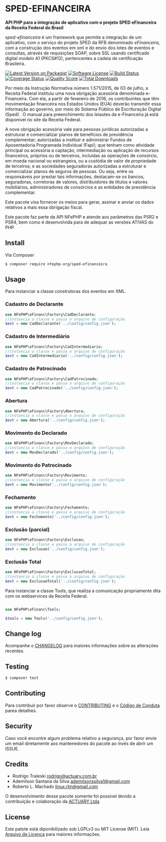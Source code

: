 # SPED-EFINANCEIRA

**API PHP para a integração de aplicativo com o projeto SPED eFinanceira da Receita Federal do Brasil**

*sped-efinanceira* é um framework que permite a integração de um aplicativo, com o serviço do projeto SPED da RFB denominado *eFinanceira*, com a construção dos eventos em xml e do envio dos lotes de eventos e consultas, através de requisições SOAP, sobre SSL usando certificado digital modelo A1 (PKCS#12), pertencentes a cadeia de certificação Brasileira.

[![Latest Version on Packagist][ico-version]][link-packagist]
[![Software License][ico-license]](LICENSE.md)
[![Build Status][ico-travis]][link-travis]
[![Coverage Status][ico-scrutinizer]][link-scrutinizer]
[![Quality Score][ico-code-quality]][link-code-quality]
[![Total Downloads][ico-downloads]][link-downloads]

Por meio da Instrução Normativa número 1.571/2015, de 03 de julho, a Receita Federal instituiu uma nova obrigação acessória denominada e-Financeira. Com ela, a partir de fevereiro de 2016, os contribuintes que têm movimentação financeira nos Estados Unidos (EUA) deverão transmitir essa informação ao governo, por meio do Sistema Público de Escrituração Digital (Sped) . O manual para preenchimento dos leiautes da e-Financeira já está disponível no site da Receita Federal.

A nova obrigação acessória vale para pessoas jurídicas autorizadas a estruturar e comercializar planos de benefícios de previdência complementar; autorizadas a instituir e administrar Fundos de Aposentadoria Programada Individual (Fapi); que tenham como atividade principal ou acessória a captação, intermediação ou aplicação de recursos financeiros, próprios ou de terceiros, incluídas as operações de consórcio, em moeda nacional ou estrangeira, ou a custódia de valor de propriedade de terceiros; e as sociedades seguradoras autorizadas a estruturar e comercializar planos de seguros de pessoas. Ou seja, entre os responsáveis por prestar tais informações, destacam-se os bancos, seguradoras, corretoras de valores, distribuidores de títulos e valores mobiliários, administradores de consórcios e as entidades de previdência complementar.

Este pacote visa fornecer os meios para gerar, assinar e anviar os dados relativos a mais essa obrigação fiscal.

Este pacote faz parte da API NFePHP e atende aos parâmetros das PSR2 e PSR4, bem como é desenvolvida para de adequar as versões ATIVAS do PHP.

## Install

Via Composer

``` bash
$ composer require nfephp-org/sped-efinanceira
```

## Usage

Para instanciar a classe construtoras dos eventos em XML.
### Cadastro de Declarante
```php
use NFePHP\eFinanc\Factory\CadDeclarante;
//instancia a classe e passa o arquivo de configuração
$evt = new CadDeclarante('../config/config.json');
```
### Cadastro de Intermediário
```php
use NFePHP\eFinanc\Factory\CadIntermediario;
//instancia a classe e passa o arquivo de configuração
$evt = new CadIntermediario('../config/config.json');
```
### Cadastro de Patrocinado
```php
use NFePHP\eFinanc\Factory\CadPatrocinado;
//instancia a classe e passa o arquivo de configuração
$evt = new CadPatrocinado('../config/config.json');
```
### Abertura
```php
use NFePHP\eFinanc\Factory\Abertura;
//instancia a classe e passa o arquivo de configuração
$evt = new Abertura('../config/config.json');
```
### Movimento do Declarado
```php
use NFePHP\eFinanc\Factory\MovDeclarado;
//instancia a classe e passa o arquivo de configuração
$evt = new MovDeclarado('../config/config.json');
```
### Movimento do Patrocinado
```php
use NFePHP\eFinanc\Factory\Movimento;
//instancia a classe e passa o arquivo de configuração
$evt = new Movimento('../config/config.json');
```
### Fechamento
```php
use NFePHP\eFinanc\Factory\Fechamento;
//instancia a classe e passa o arquivo de configuração
$evt = new Fechamento('../config/config.json');
```
### Exclusão (parcial)
```php
use NFePHP\eFinanc\Factory\Exclusao;
//instancia a classe e passa o arquivo de configuração
$evt = new Exclusao('../config/config.json');
```
### Exclusão Total
```php
use NFePHP\eFinanc\Factory\ExclusaoTotal;
//instancia a classe e passa o arquivo de configuração
$evt = new ExclusaoTotal('../config/config.json');
```


Para instanciar a classe Tools, que realiza a comunicação propriamente dita com os webservices da Receita Federal.
``` php

use NFePHP\eFinanc\Tools;

$tools = new Tools('../config/config.json');

```


## Change log

Acompanhe o [CHANGELOG](CHANGELOG.md) para maiores informações sobre as alterações recentes.

## Testing

``` bash
$ composer test
```

## Contributing

Para contribuir por favor observe o [CONTRIBUTING](CONTRIBUTING.md) e o  [Código de Conduta](CONDUCT.md) parea detalhes.

## Security

Caso você encontre algum problema relativo a segurança, por favor envie um email diretamente aos mantenedores do pacote ao invés de abrir um ISSUE.

## Credits

- Rodrigo Traleski <rodrigo@actuary.com.br>
- Ademilson Santana da Silva <ademilsonssilva1@gmail.com>
- Roberto L. Machado <linux.rlm@gmail.com>

O desenvolvimento desse pacote somente foi possivel devido a contribuição e colaboração da 
[ACTUARY Ltda](http://www.actuary.com.br/v2/informatica/index.php) 

## License

Este patote está diponibilizado sob LGPLv3 ou MIT License (MIT). Leia  [Arquivo de Licença](LICENSE.md) para maiores informações.

[ico-version]: https://img.shields.io/packagist/v/nfephp-org/sped-efinanceira.svg?style=flat-square
[ico-license]: https://img.shields.io/badge/license-MIT-brightgreen.svg?style=flat-square
[ico-travis]: https://img.shields.io/travis/nfephp-org/sped-efinanceira/master.svg?style=flat-square
[ico-scrutinizer]: https://img.shields.io/scrutinizer/coverage/g/nfephp-org/sped-efinanceira.svg?style=flat-square
[ico-code-quality]: https://img.shields.io/scrutinizer/g/nfephp-org/sped-efinanceira.svg?style=flat-square
[ico-downloads]: https://img.shields.io/packagist/dt/nfephp-org/sped-efinanceira.svg?style=flat-square

[link-packagist]: https://packagist.org/packages/nfephp-org/sped-efinanceira
[link-travis]: https://travis-ci.org/nfephp-org/sped-efinanceira
[link-scrutinizer]: https://scrutinizer-ci.com/g/nfephp-org/sped-efinanceira/code-structure
[link-code-quality]: https://scrutinizer-ci.com/g/nfephp-org/sped-efinanceira
[link-downloads]: https://packagist.org/packages/nfephp-org/sped-efinanceira
[link-author]: https://github.com/nfephp-org


